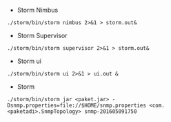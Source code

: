 * Storm Nimbus
```
./storm/bin/storm nimbus 2>&1 > storm.out&
```

* Storm Supervisor
```
./storm/bin/storm supervisor 2>&1 > storm.out&
```

* Storm ui
```
./storm/bin/storm ui 2>&1 > ui.out &
```

* Storm
```
./storm/bin/storm jar <paket.jar> -Dsnmp.properties=file://$HOME/snmp.properties <com.<paketadi>.SnmpTopology> snmp-201605091750
```
